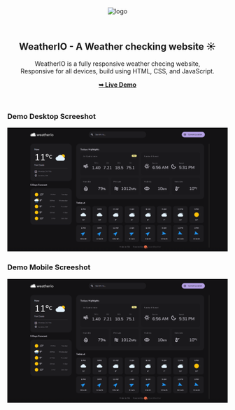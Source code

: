 <div align="center">

  <br />![logo](https://github.com/user-attachments/assets/aca005ce-457a-4510-901e-e2c52c2d923e)

  <br />

  <h2 align="center">WeatherIO - A Weather checking website ☀️</h2>

  WeatherIO is a fully responsive weather checing website, <br />Responsive for all devices, build using HTML, CSS, and JavaScript.

  <a href="https://weather-io-pink.vercel.app/"><strong>➥ Live Demo</strong></a>

</div>

<br />

### Demo Desktop Screeshot

![Grilli Desktop Demo](./readme-images/desktop.png "Desktop Demo")

### Demo Mobile Screeshot

![Grilli Desktop Demo](./readme-images/desktop.png "Desktop Demo")
